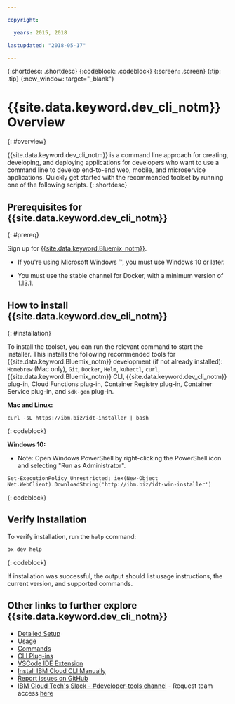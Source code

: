 ```yaml
---

copyright:

  years: 2015, 2018

lastupdated: "2018-05-17"

---
```


{:shortdesc: .shortdesc}
{:codeblock: .codeblock}
{:screen: .screen}
{:tip: .tip}
{:new_window: target="_blank"}

# {{site.data.keyword.dev_cli_notm}} Overview
{: #overview}

{{site.data.keyword.dev_cli_notm}} is a command line approach for creating, developing, and deploying applications for developers who want to use a command line to develop end-to-end web, mobile, and microservice applications. Quickly get started with the recommended toolset by running one of the following scripts.
{: shortdesc} 

## Prerequisites for {{site.data.keyword.dev_cli_notm}}
{: #prereq}

Sign up for [{{site.data.keyword.Bluemix_notm}}](http://ibm.biz/ibm-registration).

* If you're using Microsoft Windows &trade;, you must use Windows 10 or later.

* You must use the stable channel for Docker, with a minimum version of 1.13.1.

## How to install {{site.data.keyword.dev_cli_notm}}
{: #installation}

To install the toolset, you can run the relevant command to start the installer. This installs the following recommended tools for {{site.data.keyword.Bluemix_notm}} development (if not already installed): `Homebrew` (Mac only), `Git`, `Docker`, `Helm`, `kubectl`, `curl`, {{site.data.keyword.Bluemix_notm}} CLI, {{site.data.keyword.dev_cli_notm}} plug-in, Cloud Functions plug-in, Container Registry plug-in, Container Service plug-in, and `sdk-gen` plug-in.

**Mac and Linux:**

```
curl -sL https://ibm.biz/idt-installer | bash
```
{: codeblock}


**Windows 10:**

* Note: Open Windows PowerShell by right-clicking the PowerShell icon and selecting "Run as Administrator".

```
Set-ExecutionPolicy Unrestricted; iex(New-Object Net.WebClient).DownloadString('http://ibm.biz/idt-win-installer')
```
{: codeblock}

## Verify Installation
To verify installation, run the `help` command:

```
bx dev help
```
{: codeblock}

If installation was successful, the output should list usage instructions, the current version, and supported commands.


## Other links to further explore {{site.data.keyword.dev_cli_notm}}

- [Detailed Setup](/docs/cli/idt/setting_up_idt.html)
- [Usage](/docs/cli/idt/index.html)
- [Commands](/docs/cli/idt/commands.html)
- [CLI Plug-ins](/docs/cli/reference/bluemix_cli/extend_cli.html)
- [VSCode IDE Extension](/docs/cli/idt/vscode.html)
- [Install IBM Cloud CLI Manually](/docs/cli/reference/bluemix_cli/get_started.html)
- [Report issues on GitHub](https://github.com/IBM-Cloud/ibm-cloud-developer-tools/issues)
- [IBM Cloud Tech's Slack - #developer-tools channel](https://ibm-cloud-tech.slack.com) - Request team access [here](https://slack-invite-ibm-cloud-tech.mybluemix.net/)
